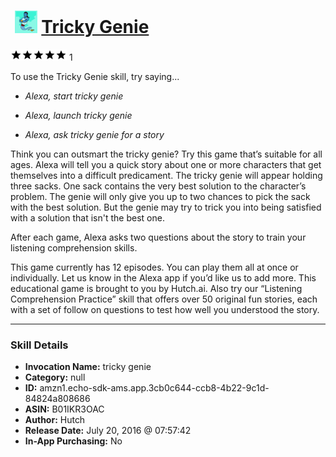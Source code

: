 # &nbsp;<img src="skill_icon" alt="Tricky Genie icon" width="36"> [Tricky Genie](http://alexa.amazon.com/#skills/amzn1.echo-sdk-ams.app.3cb0c644-ccb8-4b22-9c1d-84824a808686)
![5 stars](../../images/ic_star_black_18dp_1x.png)![5 stars](../../images/ic_star_black_18dp_1x.png)![5 stars](../../images/ic_star_black_18dp_1x.png)![5 stars](../../images/ic_star_black_18dp_1x.png)![5 stars](../../images/ic_star_black_18dp_1x.png) 1

To use the Tricky Genie skill, try saying...

* *Alexa, start tricky genie*

* *Alexa, launch tricky genie*

* *Alexa, ask tricky genie for a story*

Think you can outsmart the tricky genie? Try this game that’s suitable for all ages. Alexa will tell you a quick story about one or more characters that get themselves into a difficult predicament. The tricky genie will appear holding three sacks. One sack contains the very best solution to the character’s problem. The genie will only give you up to two chances to pick the sack with the best solution. But the genie may try to trick you into being satisfied with a solution that isn't the best one. 

After each game, Alexa asks two questions about the story to train your listening comprehension skills.

This game currently has 12 episodes. You can play them all at once or individually. Let us know in the Alexa app if you’d like us to add more. This educational game is brought to you by Hutch.ai. Also try our “Listening Comprehension Practice” skill that offers over 50 original fun stories, each with a set of follow on questions to test how well you understood the story.

***

### Skill Details

* **Invocation Name:** tricky genie
* **Category:** null
* **ID:** amzn1.echo-sdk-ams.app.3cb0c644-ccb8-4b22-9c1d-84824a808686
* **ASIN:** B01IKR3OAC
* **Author:** Hutch
* **Release Date:** July 20, 2016 @ 07:57:42
* **In-App Purchasing:** No
